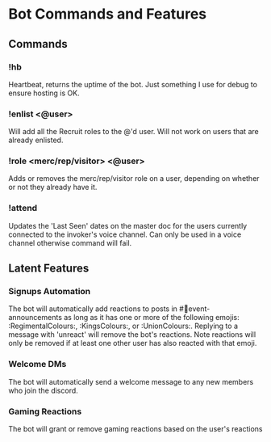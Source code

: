 # Bot Commands and Features

## Commands
### !hb
Heartbeat, returns the uptime of the bot. Just something I use for debug to ensure hosting is OK.

### !enlist <@user>
Will add all the Recruit roles to the @'d user. Will not work on users that are already enlisted.

### !role <merc/rep/visitor> <@user>
Adds or removes the merc/rep/visitor role on a user, depending on whether or not they already have it.

### !attend
Updates the 'Last Seen' dates on the master doc for the users currently connected to the invoker's voice channel. Can only be used in a voice channel otherwise command will fail.

## Latent Features
### Signups Automation 
The bot will automatically add reactions to posts in #⁠📢event-announcements as long as it has one or more of the following emojis: :RegimentalColours:, :KingsColours:, or :UnionColours:.
Replying to a message with 'unreact' will remove the bot's reactions. Note reactions will only be removed if at least one other user has also reacted with that emoji.
### Welcome DMs
The bot will automatically send a welcome message to any new members who join the discord.
### Gaming Reactions
The bot will grant or remove gaming reactions based on the user's reactions

